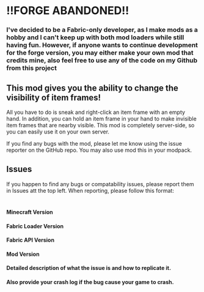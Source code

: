 # !!FORGE ABANDONED!!
### I've decided to be a Fabric-only developer, as I make mods as a hobby and I can't keep up with both mod loaders while still having fun. However, if anyone wants to continue development for the forge version, you may either make your own mod that credits mine, also feel free to use any of the code on my Github from this project

## This mod gives you the ability to change the visibility of item frames!

All you have to do is sneak and right-click an item frame with an empty hand.
In addition, you can hold an item frame in your hand to make invisible item frames that are nearby visible.
This mod is completely server-side, so you can easily use it on your own server.

If you find any bugs with the mod, please let me know using the issue reporter on the GitHub repo.
You may also use mod this in your modpack.

## Issues
If you happen to find any bugs or compatability issues, please
report them in Issues att the top left. When reporting, please follow this format:

#
#### Minecraft Version
#### Fabric Loader Version
#### Fabric API Version
#### Mod Version


#### Detailed description of what the issue is and how to replicate it.
#### Also provide your crash log if the bug cause your game to crash.
#
